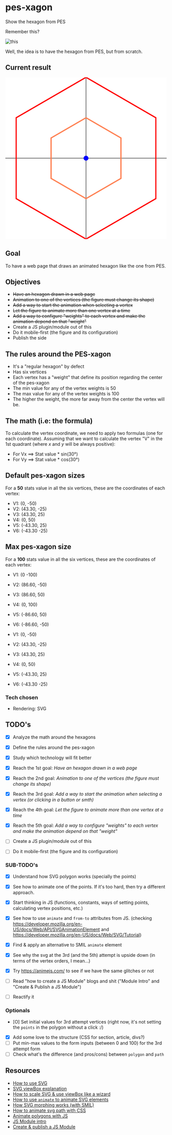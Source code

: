 # pes-xagon
Show the hexagon from PES 

Remember this?

![this](https://i46.servimg.com/u/f46/16/76/97/21/pes6_243.jpg)


Well, the idea is to have the hexagon from PES, but from scratch.


## Current result
![](assets/pes-xagon.svg?raw=true)


## Goal
To have a web page that draws an animated hexagon like the one from PES.

## Objectives
* ~~Have an hexagon drawn in a web page~~
* ~~Animation to one of the vertices (the figure must change its shape)~~
* ~~Add a way to start the animation when selecting a vertex~~
* ~~Let the figure to animate more than one vertex at a time~~
* ~~Add a way to configure "weights" to each vertex and make the animation depend on that "weight"~~
* Create a JS plugin/module out of this
* Do it mobile-first (the figure and its configuration)
* Publish the side


## The rules around the PES-xagon
* It's a "regular hexagon" by defect
* Has six vertices
* Each vertex has a "weight" that define its position regarding the center of the pes-xagon
* The min value for any of the vertex weights is 50
* The max value for any of the vertex weights is 100
* The higher the weight, the more far away from the center the vertex will be.

## The math (i.e: the formula)
To calculate the vertex coordinate, we need to apply two formulas (one for each coordinate). Assuming that we want to calculate the vertex "V" in the 1st quadrant (where *x* and *y* will be always positive):

* For Vx ==> Stat value * sin(30°)
* For Vy ==> Stat value * cos(30°)

## Default pes-xagon sizes
For a **50** stats value in all the six vertices, these are the coordinates of each vertex:
* V1: (0, -50) 
* V2: (43.30, -25) 
* V3: (43.30, 25) 
* V4: (0, 50) 
* V5: (-43.30, 25) 
* V6: (-43.30 -25)

## Max pes-xagon size
For a **100** stats value in all the six vertices, these are the coordinates of each vertex:
* V1: (0 -100)
* V2: (86.60, -50)
* V3: (86.60, 50)
* V4: (0, 100)
* V5: (-86.60, 50)
* V6: (-86.60, -50)

* V1: (0, -50) 
* V2: (43.30, -25) 
* V3: (43.30, 25) 
* V4: (0, 50) 
* V5: (-43.30, 25) 
* V6: (-43.30 -25)

### Tech chosen
* Rendering: SVG

## TODO's
- [x] Analyze the math around the hexagons
- [x] Define the rules around the pes-xagon
- [x] Study which technology will fit better
- [x] Reach the 1st goal: _Have an hexagon drawn in a web page_
- [x] Reach the 2nd goal: _Animation to one of the vertices (the figure must change its shape)_
- [x] Reach the 3rd goal: _Add a way to start the animation when selecting a vertex (or clicking in a button or smth)_
- [x] Reach the 4th goal: _Let the figure to animate more than one vertex at a time_
- [x] Reach the 5th goal: _Add a way to configure "weights" to each vertex and make the animation depend on that "weight"_
- [ ] Create a JS plugin/module out of this
- [ ] Do it mobile-first (the figure and its configuration)


### SUB-TODO's
- [x] Understand how SVG polygon works (specially the points)
- [x] See how to animate one of the points. If it's too hard, then try a different approach.
- [x] Start thinking in JS (functions, constants, ways of setting points, calculating vertex positions, etc.)
- [x] See how to use `animate` and `from-to` attributes from JS. (checking https://developer.mozilla.org/en-US/docs/Web/API/SVGAnimationElement and https://developer.mozilla.org/en-US/docs/Web/SVG/Tutorial)
- [x] Find & apply an alternative to SMIL `animate` element
- [x] See why the svg at the 3rd (and the 5th) attempt is upside down (in terms of the vertex orders, I mean...)
- [x] Try https://animejs.com/ to see if we have the same glitches or not
- [ ] Read "how to create a JS Module" blogs and shit ("Module Intro" and "Create & Publish a JS Module")
- [ ] Reactify it


### Optionals
- [O] Set initial values for 3rd attempt vertices (right now, it's not setting the `points` in the polygon without a click :/)
- [x] Add some love to the structure (CSS for section, article, divs?)
- [ ] Put min-max values to the form inputs (between 0 and 100) for the 3rd attempt form
- [ ] Check what's the difference (and pros/cons) between `polygon` and `path`

## Resources
* [How to use SVG](https://docs.microsoft.com/en-us/previous-versions/windows/internet-explorer/ie-developer/samples/gg193979%28v%3dvs.85%29)
* [SVG viewBox explanation](https://developer.mozilla.org/en-US/docs/Web/SVG/Attribute/viewBox)
* [How to scale SVG & use viewBox like a wizard](https://css-tricks.com/scale-svg/)
* [How to use `animate` to animate SVG elements](https://developer.mozilla.org/en-US/docs/Web/SVG/Element/animate)
* [How SVG morphing works (with SMIL)](https://css-tricks.com/svg-shape-morphing-works/)
* [How to animate svg path with CSS](https://css-tricks.com/animate-svg-path-changes-in-css/)
* [Animate polygons with JS](https://www.creativebloq.com/how-to/create-and-animate-svg-polygons)
* [JS Module intro](https://javascript.info/modules-intro)
* [Create & publish a JS Module](https://hackernoon.com/wefwfewfe-hg7h324w)